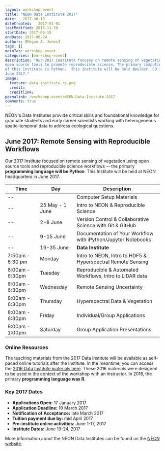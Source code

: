 ```yaml
---
layout: workshop-event
title: "NEON Data Institute 2017"
date:   2017-06-19
dateCreated:   2017-01-01
lastModified: 2016-11-30
startDate: 2017-06-19
endDate: 2017-06-24
authors: [Megan A. Jones]
tags: []
mainTag: workshop-event
categories: [workshop-event]
description: "Our 2017 Institute focuses on remote sensing of vegetation using 
open source tools to promote reproducible science. The primary computing language
of this Institute is Python.  This Institute will be held Boulder, CO 19-24 
June 2017."
image:
  feature: data-institute-rs.png
  credit:
  creditlink: 
permalink: /workshop-event/NEON-Data-Insitute-2017
comments: true 
---
```


NEON's Data Institutes provide critical skills and foundational knowledge for 
graduate students and early career scientists working with heterogeneous 
spatio-temporal data to address ecological questions. 

## June 2017: Remote Sensing with Reproducible Workflows
Our 2017 Institute focused on remote sensing of vegetation using open source 
tools and reproducible science workflows -- the primary **programming language will 
be Python**. This Institute will be held at NEON headquarters in June 2017.

|Time | Day | Description
|---|---|---|
|--|   |  Computer Setup Materials
|--| 25 May - 1 June|Intro to NEON & Reproducible Science|
|--| 2-8 June |Version Control & Collaborative Science with Git & GitHub|
|--| 9-15 June | Documentation of Your Workflow with iPython/Jupyter Notebooks|
|--| 19-35 June| **Data Institute**|
|7:50am - 6:30 pm| Monday |Intro to NEON, Intro to HDF5 & Hyperspectral Remote Sensing|
|8:00am - 6:30pm| Tuesday|Reproducible & Automated Workflows, Intro to LiDAR data|
|8:00am - 6:30pm| Wednesday|Remote Sensing Uncertainty|
|8:00am - 6:30pm| Thursday| Hyperspectral Data & Vegetation|
|8:00am - 6:30pm| Friday|Individual/Group Applications|
|9:00am - 1:00pm| Saturday| Group Application Presentations|

### Online Resources
The teaching materials from the 2017 Data Institute will be available as 
self-paced online tutorials after the Institute. In the meantime, you can access 
the 
<a href="{{ site.baseurl}}/workshop-event/NEON-Work-With-Data-Insitute-2016" target="_blank">2016 Data Institute materials here</a>.
These 2016 materials were designed to be used in the context of the workshop with an 
instructor. In 2016, the primary **programming language was R**.

### Key 2017 Dates 

* **Applications Open:** 17 January 2017
* **Application Deadline:** 10 March 2017 
* **Notification of Acceptance:** late March 2017
* **Tuition payment due by:** mid April 2017 
* **Pre-institute online activities:** June 1-17, 2017 
* **Institute Dates:** June 19-24, 2017

More information about the NEON Data Institutes can be found on the 
<a href="http://www.neonscience.org/learn-experience/data-institutes" target="_blank"> NEON website</a>. 

